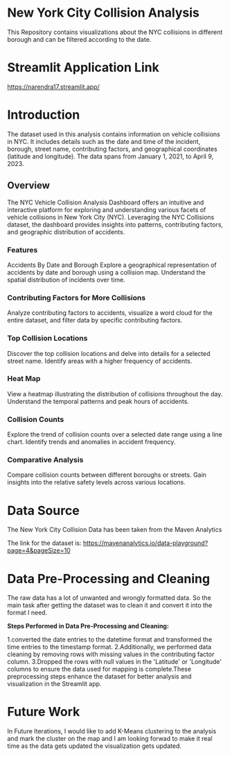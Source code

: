 # New York City Collision Analysis
This Repository contains visualizations about the NYC collisions in different borough and can be filtered according to the date.

# Streamlit Application Link
https://narendra17.streamlit.app/

# Introduction
The dataset used in this analysis contains information on vehicle collisions in NYC. It includes details such as the date and time of the incident, borough, street name, contributing factors, and geographical coordinates (latitude and longitude). The data spans from January 1, 2021, to April 9, 2023.
## Overview
The NYC Vehicle Collision Analysis Dashboard offers an intuitive and interactive platform for exploring and understanding various facets of vehicle collisions in New York City (NYC). Leveraging the NYC Collisions dataset, the dashboard provides insights into patterns, contributing factors, and geographic distribution of accidents.

### Features
Accidents By Date and Borough
Explore a geographical representation of accidents by date and borough using a collision map. Understand the spatial distribution of incidents over time.

### Contributing Factors for More Collisions
Analyze contributing factors to accidents, visualize a word cloud for the entire dataset, and filter data by specific contributing factors.

### Top Collision Locations
Discover the top collision locations and delve into details for a selected street name. Identify areas with a higher frequency of accidents.

### Heat Map
View a heatmap illustrating the distribution of collisions throughout the day. Understand the temporal patterns and peak hours of accidents.

### Collision Counts
Explore the trend of collision counts over a selected date range using a line chart. Identify trends and anomalies in accident frequency.

### Comparative Analysis
Compare collision counts between different boroughs or streets. Gain insights into the relative safety levels across various locations.

# Data Source
The New York City Collision Data has been taken from the Maven Analytics

The link for the dataset is:
https://mavenanalytics.io/data-playground?page=4&pageSize=10

# Data Pre-Processing and Cleaning
The raw data has a lot of unwanted and wrongly formatted data. So the main task after getting the dataset was to clean it and convert it into the format I need.

**Steps Performed in Data Pre-Processing and Cleaning:**

 1.converted the date entries to the datetime format and transformed the time entries to the timestamp format.
 2.Additionally, we performed data cleaning by removing rows with missing values in the contributing factor column. 
 3.Dropped the rows with null values in the 'Latitude' or 'Longitude' columns to ensure the data used for mapping is complete.These preprocessing steps enhance the dataset 
 for better analysis and visualization in the Streamlit app.

# Future Work
In Future Iterations, I would like to add K-Means clustering to the analysis and mark the cluster on the map and I am looking forwad to make it real time as the  data gets updated the visualization gets updated.
